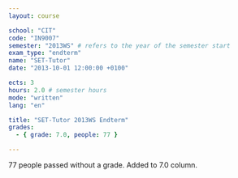```yaml
---
layout: course

school: "CIT"
code: "IN9007"
semester: "2013WS" # refers to the year of the semester start
exam_type: "endterm"
name: "SET-Tutor"
date: "2013-10-01 12:00:00 +0100"

ects: 3
hours: 2.0 # semester hours
mode: "written"
lang: "en"

title: "SET-Tutor 2013WS Endterm"
grades:
  - { grade: 7.0, people: 77 }

---
```


77 people passed without a grade. Added to 7.0 column. 
